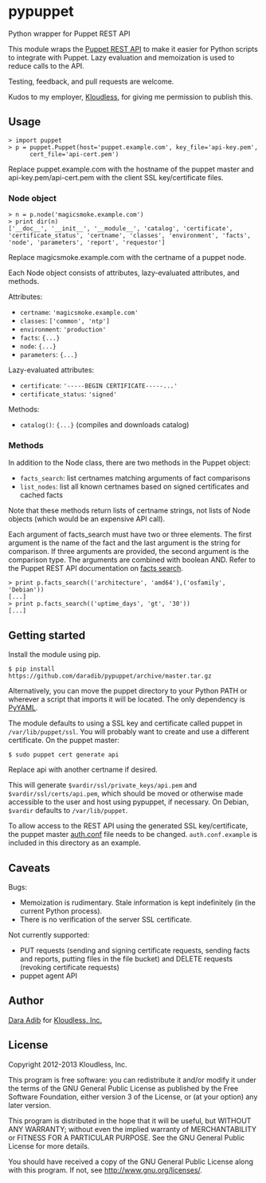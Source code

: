 # pypuppet

Python wrapper for Puppet REST API

This module wraps the [Puppet REST API](http://docs.puppetlabs.com/guides/rest_api.html) to make it easier for Python scripts to integrate with Puppet. Lazy evaluation and memoization is used to reduce calls to the API.

Testing, feedback, and pull requests are welcome.

Kudos to my employer, [Kloudless](http://kloudless.com/), for giving me permission to publish this.

## Usage

    > import puppet
    > p = puppet.Puppet(host='puppet.example.com', key_file='api-key.pem',
          cert_file='api-cert.pem')

Replace puppet.example.com with the hostname of the puppet master and api-key.pem/api-cert.pem with the client SSL key/certificate files.

### Node object

    > n = p.node('magicsmoke.example.com')
    > print dir(n)
    ['__doc__', '__init__', '__module__', 'catalog', 'certificate',
    'certificate_status', 'certname', 'classes', 'environment', 'facts',
    'node', 'parameters', 'report', 'requestor']

Replace magicsmoke.example.com with the certname of a puppet node.

Each Node object consists of attributes, lazy-evaluated attributes, and methods.

Attributes:
 * `certname`: `'magicsmoke.example.com'`
 * `classes`: `['common', 'ntp']`
 * `environment`: `'production'`
 * `facts`: `{...}`
 * `node`: `{...}`
 * `parameters`: `{...}`

Lazy-evaluated attributes:
 * `certificate`: `'-----BEGIN CERTIFICATE-----...'`
 * `certificate_status`: `'signed'`

Methods:
 * `catalog()`: `{...}` (compiles and downloads catalog)

### Methods

In addition to the Node class, there are two methods in the Puppet object:
 * `facts_search`: list certnames matching arguments of fact comparisons
 * `list_nodes`: list all known certnames based on signed certificates and cached facts

Note that these methods return lists of certname strings, not lists of Node objects (which would be an expensive API call).

Each argument of facts_search must have two or three elements. The first argument is the name of the fact and the last argument is the string for comparison. If three arguments are provided, the second argument is the comparison type. The arguments are combined with boolean AND. Refer to the Puppet REST API documentation on [facts search](http://docs.puppetlabs.com/guides/rest_api.html#facts-search).

    > print p.facts_search(('architecture', 'amd64'),('osfamily', 'Debian'))
    [...]
    > print p.facts_search(('uptime_days', 'gt', '30'))
    [...]

## Getting started

Install the module using pip.

    $ pip install https://github.com/daradib/pypuppet/archive/master.tar.gz

Alternatively, you can move the puppet directory to your Python PATH or wherever a script that imports it will be located. The only dependency is [PyYAML](http://pyyaml.org/).

The module defaults to using a SSL key and certificate called puppet in `/var/lib/puppet/ssl`. You will probably want to create and use a different certificate. On the puppet master:

    $ sudo puppet cert generate api

Replace api with another certname if desired.

This will generate `$vardir/ssl/private_keys/api.pem` and `$vardir/ssl/certs/api.pem`, which should be moved or otherwise made accessible to the user and host using pypuppet, if necessary. On Debian, `$vardir` defaults to `/var/lib/puppet`.

To allow access to the REST API using the generated SSL key/certificate, the puppet master [auth.conf](http://docs.puppetlabs.com/guides/rest_auth_conf.html) file needs to be changed. `auth.conf.example` is included in this directory as an example.

## Caveats

Bugs:
 * Memoization is rudimentary. Stale information is kept indefinitely (in the current Python process).
 * There is no verification of the server SSL certificate.

Not currently supported:
 * PUT requests (sending and signing certificate requests, sending facts and reports, putting files in the file bucket) and DELETE requests (revoking certificate requests)
 * puppet agent API

## Author

[Dara Adib](http://github.com/daradib/) for [Kloudless, Inc.](http://kloudless.com/)

## License

Copyright 2012-2013 Kloudless, Inc.

This program is free software: you can redistribute it and/or modify
it under the terms of the GNU General Public License as published by
the Free Software Foundation, either version 3 of the License, or
(at your option) any later version.

This program is distributed in the hope that it will be useful,
but WITHOUT ANY WARRANTY; without even the implied warranty of
MERCHANTABILITY or FITNESS FOR A PARTICULAR PURPOSE.  See the
GNU General Public License for more details.

You should have received a copy of the GNU General Public License
along with this program.  If not, see <http://www.gnu.org/licenses/>.
